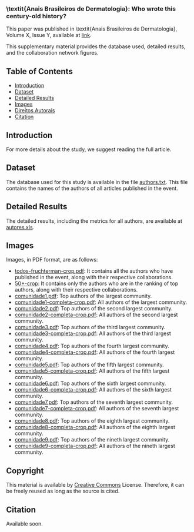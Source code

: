 ### \textit{Anais Brasileiros de Dermatologia}: Who wrote this century-old history?

This paper was published in \textit{Anais Brasileiros de Dermatologia}, Volume X, Issue Y, available at [link](https://periodicos.ifsul.edu.br/index.php/thema/article/view/2909).

This supplementary material provides the database used, detailed results, and the collaboration network figures.

## Table of Contents

- [Introduction](#Introduction)
- [Dataset](#Dataset)
- [Detailed Results](#Detailed-Results)
- [Images](#Images)
- [Direitos Autorais](#Direitos-Autorais)
- [Citation](#Citation)

## Introduction

For more details about the study, we suggest reading the full article.

## Dataset

The database used for this study is available in the file [authors.txt](https://github.com/Sandrocamargo/publications/blob/main/abd25/autores.txt). This file contains the names of the authors of all articles published in the event.

## Detailed Results

The detailed results, including the metrics for all authors, are available at [autores.xls](https://github.com/Sandrocamargo/publications/blob/main/abd25/autores.xls). 

## Images

Images, in PDF format, are as follows:
- [todos-fruchterman-crop.pdf](https://github.com/Sandrocamargo/publications/blob/main/abd25/todos-fruchterman-crop.pdf): It contains all the authors who have published in the event, along with their respective collaborations.
- [50+-crop](https://github.com/Sandrocamargo/publications/blob/main/abd25/50+-crop.pdf): It contains only the authors who are in the ranking of top authors, along with their respective collaborations.
- [comunidade1.pdf](https://github.com/Sandrocamargo/publications/blob/main/abd25/comunidade1-crop.pdf): Top authors of the largest community.
- [comunidade1-completa-crop.pdf](https://github.com/Sandrocamargo/publications/blob/main/abd25/comunidade1-completa-crop.pdf): All authors of the largest community.
- [comunidade2.pdf](https://github.com/Sandrocamargo/publications/blob/main/abd25/comunidade2-crop.pdf): Top authors of the second largest community.
- [comunidade2-completa-crop.pdf](https://github.com/Sandrocamargo/publications/blob/main/abd25/comunidade2-completa-crop.pdf): All authors of the second largest community.
- [comunidade3.pdf](https://github.com/Sandrocamargo/publications/blob/main/abd25/comunidade3-crop.pdf): Top authors of the third largest community.
- [comunidade3-completa-crop.pdf](https://github.com/Sandrocamargo/publications/blob/main/abd25/comunidade3-completa-crop.pdf): All authors of the third largest community.
- [comunidade4.pdf](https://github.com/Sandrocamargo/publications/blob/main/abd25/comunidade4-crop.pdf): Top authors of the fourth largest community.
- [comunidade4-completa-crop.pdf](https://github.com/Sandrocamargo/publications/blob/main/abd25/comunidade4-completa-crop.pdf): All authors of the fourth largest community.
- [comunidade5.pdf](https://github.com/Sandrocamargo/publications/blob/main/abd25/comunidade5-crop.pdf): Top authors of the fifth largest community.
- [comunidade5-completa-crop.pdf](https://github.com/Sandrocamargo/publications/blob/main/abd25/comunidade5-completa-crop.pdf): All authors of the fifth largest community.
- [comunidade6.pdf](https://github.com/Sandrocamargo/publications/blob/main/abd25/comunidade6-crop.pdf): Top authors of the sixth largest community.
- [comunidade6-completa-crop.pdf](https://github.com/Sandrocamargo/publications/blob/main/abd25/comunidade6-completa-crop.pdf): All authors of the sixth largest community.
- [comunidade7.pdf](https://github.com/Sandrocamargo/publications/blob/main/abd25/comunidade7-crop.pdf): Top authors of the seventh largest community.
- [comunidade7-completa-crop.pdf](https://github.com/Sandrocamargo/publications/blob/main/abd25/comunidade7-completa-crop.pdf): All authors of the seventh largest community.
- [comunidade8.pdf](https://github.com/Sandrocamargo/publications/blob/main/abd25/comunidade8-crop.pdf): Top authors of the eighth largest community.
- [comunidade8-completa-crop.pdf](https://github.com/Sandrocamargo/publications/blob/main/abd25/comunidade8-completa-crop.pdf): All authors of the eighth largest community.
- [comunidade9.pdf](https://github.com/Sandrocamargo/publications/blob/main/abd25/comunidade9-crop.pdf): Top authors of the nineth largest community.
- [comunidade9-completa-crop.pdf](https://github.com/Sandrocamargo/publications/blob/main/abd25/comunidade9-completa-crop.pdf): All authors of the nineth largest community.



## Copyright

This material is available by [Creative Commons](https://creativecommons.org/licenses/by/3.0/) License. Therefore, it can be freely reused as long as the source is cited.

## Citation

Available soon.
